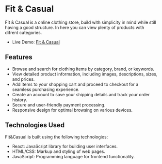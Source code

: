 # Fit & Casual

Fit & Casual is a online clothing store, build with simplicity in mind while still having a good structure. In here you can view plenty of products with difrent categories.

- Live Demo: [Fit & Casual](https://mikearmando.github.io/fit-and-casual/)

## Features

- Browse and search for clothing items by category, brand, or keywords.
- View detailed product information, including images, descriptions, sizes, and prices.
- Add items to your shopping cart and proceed to checkout for a seamless purchasing experience.
- Create an account to save your shipping details and track your order history.
- Secure and user-friendly payment processing.
- Responsive design for optimal browsing on various devices.

## Technologies Used

Fit&Casual is built using the following technologies:

- React: JavaScript library for building user interfaces.
- HTML/CSS: Markup and styling of web pages.
- JavaScript: Programming language for frontend functionality.
